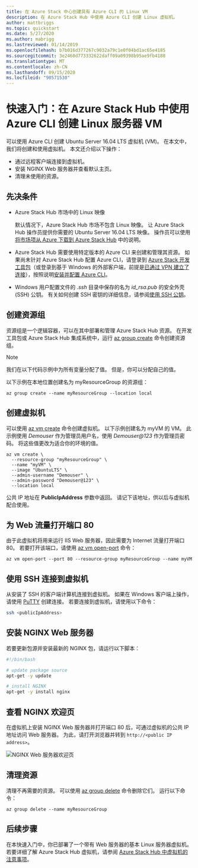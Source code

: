```yaml
---
title: 在 Azure Stack 中心创建具有 Azure CLI 的 Linux VM
description: 在 Azure Stack Hub 中使用 Azure CLI 创建 Linux 虚拟机。
author: mattbriggs
ms.topic: quickstart
ms.date: 5/27/2020
ms.author: mabrigg
ms.lastreviewed: 01/14/2019
ms.openlocfilehash: b7b016d377267c9032a79c1e0f04bd1ac65e4185
ms.sourcegitcommit: 3e2460d773332622daff09a09398b95ae9fb4188
ms.translationtype: MT
ms.contentlocale: zh-CN
ms.lasthandoff: 09/15/2020
ms.locfileid: "90571530"
---
```

# <a name="quickstart-create-a-linux-server-vm-by-using-the-azure-cli-in-azure-stack-hub"></a>快速入门：在 Azure Stack Hub 中使用 Azure CLI 创建 Linux 服务器 VM

可以使用 Azure CLI 创建 Ubuntu Server 16.04 LTS 虚拟机 (VM)。 在本文中，我们将创建和使用虚拟机。 本文还介绍以下操作：

* 通过远程客户端连接到虚拟机。
* 安装 NGINX Web 服务器并查看默认主页。
* 清理未使用的资源。

## <a name="prerequisites"></a>先决条件

* Azure Stack Hub 市场中的 Linux 映像

   默认情况下，Azure Stack Hub 市场不包含 Linux 映像。 让 Azure Stack Hub 操作员提供你需要的 Ubuntu Server 16.04 LTS 映像。 操作员可以使用[将市场项从 Azure 下载到 Azure Stack Hub](../operator/azure-stack-download-azure-marketplace-item.md) 中的说明。

* Azure Stack Hub 需要使用特定版本的 Azure CLI 来创建和管理其资源。 如果尚未针对 Azure Stack Hub 配置 Azure CLI，请登录到 [Azure Stack 开发工具包](../asdk/asdk-connect.md#connect-to-azure-stack-using-rdp)（或登录到基于 Windows 的外部客户端，前提是[已通过 VPN 建立了连接](../asdk/asdk-connect.md#connect-to-azure-stack-using-vpn)），按照说明[安装并配置 Azure CLI](azure-stack-version-profiles-azurecli2.md)。

* Windows 用户配置文件的 *.ssh* 目录中保存的名为 *id_rsa.pub* 的安全外壳 (SSH) 公钥。 有关如何创建 SSH 密钥的详细信息，请参阅[使用 SSH 公钥](azure-stack-dev-start-howto-ssh-public-key.md)。

## <a name="create-a-resource-group"></a>创建资源组

资源组是一个逻辑容器，可以在其中部署和管理 Azure Stack Hub 资源。 在开发工具包或 Azure Stack Hub 集成系统中，运行 [az group create](/cli/azure/group#az-group-create) 命令创建资源组。

> [!NOTE]
> 我们在以下代码示例中为所有变量分配了值。 但是，你可以分配自己的值。

以下示例在本地位置创建名为 myResourceGroup 的资源组： 

```cli
az group create --name myResourceGroup --location local
```

## <a name="create-a-virtual-machine"></a>创建虚拟机

可以使用 [az vm create](/cli/azure/vm#az-vm-create) 命令创建虚拟机。 以下示例创建名为 myVM 的 VM。 此示例使用 *Demouser* 作为管理员用户名，使用 *Demouser@123* 作为管理员密码。 将这些值更改为适合你的环境的值。

```cli
az vm create \
  --resource-group "myResourceGroup" \
  --name "myVM" \
  --image "UbuntuLTS" \
  --admin-username "Demouser" \
  --admin-password "Demouser@123" \
  --location local
```

公共 IP 地址在 **PublicIpAddress** 参数中返回。 请记下该地址，供以后与虚拟机配合使用。

## <a name="open-port-80-for-web-traffic"></a>为 Web 流量打开端口 80

由于此虚拟机将用来运行 IIS Web 服务器，因此需要为 Internet 流量打开端口 80。 若要打开该端口，请使用 [az vm open-port](/cli/azure/vm) 命令： 

```cli
az vm open-port --port 80 --resource-group myResourceGroup --name myVM
```

## <a name="use-ssh-to-connect-to-the-virtual-machine"></a>使用 SSH 连接到虚拟机

从安装了 SSH 的客户端计算机连接到虚拟机。 如果在 Windows 客户端上操作，请使用 [PuTTY](https://www.putty.org/) 创建连接。 若要连接到虚拟机，请使用以下命令：

```bash
ssh <publicIpAddress>
```

## <a name="install-the-nginx-web-server"></a>安装 NGINX Web 服务器

若要更新包源并安装最新的 NGINX 包，请运行以下脚本：

```bash
#!/bin/bash

# update package source
apt-get -y update

# install NGINX
apt-get -y install nginx
```

## <a name="view-the-nginx-welcome-page"></a>查看 NGINX 欢迎页

在虚拟机上安装 NGINX Web 服务器并打开端口 80 后，可通过虚拟机的公共 IP 地址访问 Web 服务器。 为此，请打开浏览器并转到 ```http://<public IP address>```。

![NGINX Web 服务器欢迎页](./media/azure-stack-quick-create-vm-linux-cli/nginx.png)

## <a name="clean-up-resources"></a>清理资源

清理不再需要的资源。 可以使用 [az group delete](/cli/azure/group#az-group-delete) 命令删除它们。 运行以下命令：

```cli
az group delete --name myResourceGroup
```

## <a name="next-steps"></a>后续步骤

在本快速入门中，你已部署了一个带有 Web 服务器的基本 Linux 服务器虚拟机。 若要详细了解 Azure Stack Hub 虚拟机，请参阅 [Azure Stack Hub 中虚拟机的注意事项](azure-stack-vm-considerations.md)。
